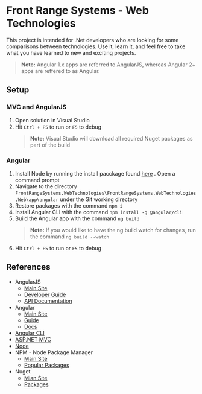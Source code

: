 # Front Range Systems - Web Technologies

This project is intended for .Net developers who are looking for some comparisons between technologies. Use it, learn it, and feel free to take what you have learned to new and exciting projects.

>**Note:** Angular 1.x apps are referred to AngularJS, whereas Angular 2+ apps are reffered to as Angular.

## Setup

### MVC and AngularJS

1. Open solution in Visual Studio
2. Hit `Ctrl + F5` to run or `F5` to debug
    >**Note:** Visual Studio will download all required Nuget packages as part of the build

### Angular

1. Install Node by running the install pacckage found [here](https://nodejs.org/)
. Open a command prompt
3. Navigate to the directory `FrontRangeSystems.WebTechnologies\FrontRangeSystems.WebTechnologies.Web\app\angular` under the Git working directory
4. Restore packages with the command `npm i`
5. Install Angular CLI with the command `npm install -g @angular/cli`
6. Build the Angular app with the command `ng build`
    >**Note:** If you would like to have the ng build watch for changes, run the command `ng build --watch`
7. Hit `Ctrl + F5` to run or `F5` to debug

## References

* AngularJS
    * [Main Site](https://angularjs.org/)
    * [Developer Guide](https://docs.angularjs.org/guide)
    * [API Documentation](https://docs.angularjs.org/api)
* Angular
    * [Main Site](https://angular.io/)
    * [Guide](https://angular.io/docs/ts/latest/guide/)
    * [Docs](https://angular.io/docs/ts/latest/)
* [Angular CLI](https://cli.angular.io/)
* [ASP.NET MVC](https://www.asp.net/mvc)
* [Node](https://nodejs.org/)
* NPM - Node Package Manager
    * [Main Site](https://www.npmjs.com/)
    * [Popular Packages](https://www.npmjs.com/browse/star)
* Nuget
    * [Mian Site](http://www.nuget.org/)
    * [Packages](http://www.nuget.org/packages)